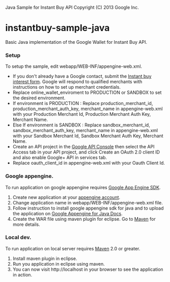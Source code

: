 Java Sample for Instant Buy API Copyright (C) 2013 Google Inc.

instantbuy-sample-java
=======================

Basic Java implementation of the Google Wallet for Instant Buy API.

### Setup

To setup the sample, edit webapp/WEB-INF/appengine-web.xml.

* If you don't already have a Google contact, submit the [Instant buy interest form](http://getinstantbuy.withgoogle.com). Google will respond to qualified merchants with instructions on how to set up merchant credentials.
* Replace online_wallet_enviroment to PRODUCTION or SANDBOX to set the desired environment.
* If environment is PRODUCTION : Replace production_merchant_id, production_merchant_auth_key, merchant_name in appengine-web.xml with your Production Merchant Id, Production Merchant Auth Key, Merchant Name.
* Else If environment is SANDBOX : Replace sandbox_merchant_id, sandbox_merchant_auth_key, merchant_name in appengine-web.xml with your Sandbox Merchant Id, Sandbox Merchant Auth Key, Merchant Name.
* Create an API project in the [Google API Console](https://code.google.com/apis/console/) then select the API Access tab in your API project, and click Create an OAuth 2.0 client ID and also enable Google+ API in services tab.
* Replace oauth_client_id in appengine-web.xml with your Oauth Client Id.

### Google appengine.

To run application on google appengine requires [Google App Engine SDK](https://developers.google.com/appengine/downloads#Google_App_Engine_SDK_for_Java).

1. Create new application at your [appengine account](https://appengine.google.com).
2. Change application name in webapp/WEB-INF/appengine-web.xml file.
3. Follow instruction to install google appengine sdk for java and to upload the application on [Google Appengine for Java Docs](https://developers.google.com/appengine/docs/java/gettingstarted/introduction).
4. Create the WAR file using maven plugin for eclipse. Go to [Maven](http://maven.apache.org/) for more details.

### Local dev.

To run application on local server requires [Maven](http://maven.apache.org/) 2.0 or greater.

1. Install maven plugin in eclipse.
2. Run you application in eclipse using maven.
2. You can now visit http://localhost in your browser to see the application in action.
